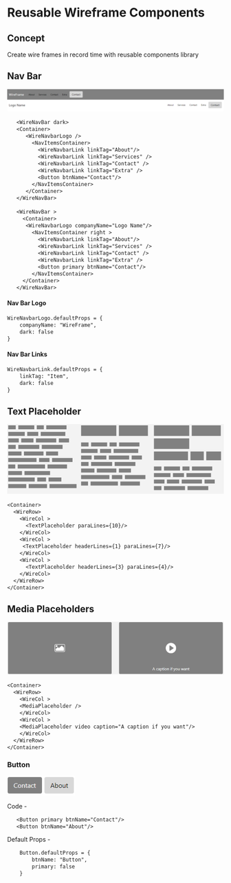 # Reusable Wireframe Components

## Concept

Create wire frames in record time with reusable components library


## Nav Bar
![Image of nav](https://github.com/timwf/react-wireframe/blob/master/src/demo-images/navbar.png)

       <WireNavBar dark>
       <Container>
          <WireNavbarLogo />         
            <NavItemsContainer>
              <WireNavbarLink linkTag="About"/>
              <WireNavbarLink linkTag="Services" />
              <WireNavbarLink linkTag="Contact" />
              <WireNavbarLink linkTag="Extra" />
              <Button btnName="Contact"/>
            </NavItemsContainer>
          </Container>
       </WireNavBar>

       <WireNavBar >
         <Container>
          <WireNavbarLogo companyName="Logo Name"/>  
            <NavItemsContainer right >
              <WireNavbarLink linkTag="About"/>
              <WireNavbarLink linkTag="Services" />
              <WireNavbarLink linkTag="Contact" />
              <WireNavbarLink linkTag="Extra" />
              <Button primary btnName="Contact"/>
            </NavItemsContainer>
         </Container>
       </WireNavBar>
       

#### Nav Bar Logo

    WireNavbarLogo.defaultProps = {
        companyName: "WireFrame",
        dark: false  
    }

#### Nav Bar Links

    WireNavbarLink.defaultProps = {
        linkTag: "Item",
        dark: false  
    }

## Text Placeholder

![Image of media placeholder](https://github.com/timwf/react-wireframe/blob/master/src/demo-images/text-placeholder.png)

    <Container>
      <WireRow>
        <WireCol >
          <TextPlaceholder paraLines={10}/>
        </WireCol>  
        <WireCol >
         <TextPlaceholder headerLines={1} paraLines={7}/>
        </WireCol>  
        <WireCol >
          <TextPlaceholder headerLines={3} paraLines={4}/>
        </WireCol>  
      </WireRow>
    </Container>


## Media Placeholders

![Image of media placeholder](https://github.com/timwf/react-wireframe/blob/master/src/demo-images/media-placeholder.png)

    <Container>
      <WireRow>
        <WireCol >
        <MediaPlaceholder />
        </WireCol>  
        <WireCol >
        <MediaPlaceholder video caption="A caption if you want"/>
        </WireCol>   
      </WireRow>
    </Container>


### Button

![Image of button](https://github.com/timwf/react-wireframe/blob/master/src/demo-images/button.png)

Code -

       <Button primary btnName="Contact"/>
       <Button btnName="About"/>
       
       
Default Props -

        Button.defaultProps = {
            btnName: "Button",
            primary: false  
        }



